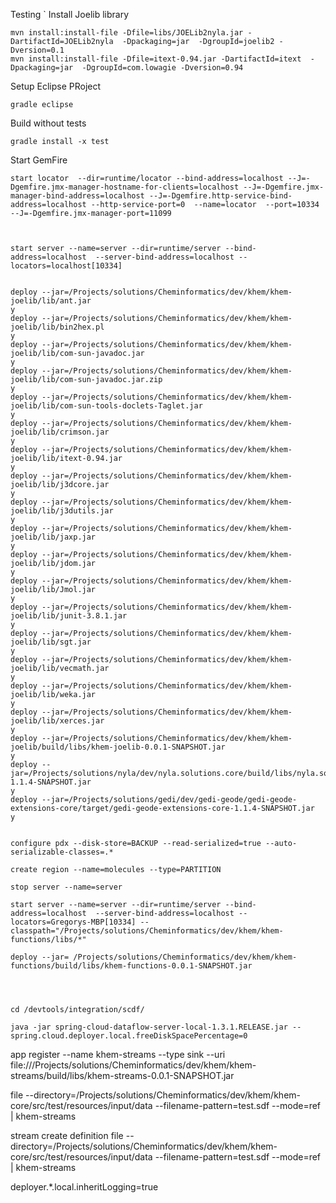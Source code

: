 Testing
`
Install Joelib library

	mvn install:install-file -Dfile=libs/JOELib2nyla.jar -DartifactId=JOELib2nyla  -Dpackaging=jar  -DgroupId=joelib2 -Dversion=0.1
	mvn install:install-file -Dfile=itext-0.94.jar -DartifactId=itext  -Dpackaging=jar  -DgroupId=com.lowagie -Dversion=0.94


Setup Eclipse PRoject

	gradle eclipse

Build without tests


	gradle install -x test


Start GemFire

	start locator  --dir=runtime/locator --bind-address=localhost --J=-Dgemfire.jmx-manager-hostname-for-clients=localhost --J=-Dgemfire.jmx-manager-bind-address=localhost --J=-Dgemfire.http-service-bind-address=localhost --http-service-port=0  --name=locator  --port=10334 --J=-Dgemfire.jmx-manager-port=11099



	start server --name=server --dir=runtime/server --bind-address=localhost  --server-bind-address=localhost --locators=localhost[10334] 
	
	
	deploy --jar=/Projects/solutions/Cheminformatics/dev/khem/khem-joelib/lib/ant.jar
	y
	deploy --jar=/Projects/solutions/Cheminformatics/dev/khem/khem-joelib/lib/bin2hex.pl
	y
	deploy --jar=/Projects/solutions/Cheminformatics/dev/khem/khem-joelib/lib/com-sun-javadoc.jar
	y
	deploy --jar=/Projects/solutions/Cheminformatics/dev/khem/khem-joelib/lib/com-sun-javadoc.jar.zip
	y
	deploy --jar=/Projects/solutions/Cheminformatics/dev/khem/khem-joelib/lib/com-sun-tools-doclets-Taglet.jar
	y
	deploy --jar=/Projects/solutions/Cheminformatics/dev/khem/khem-joelib/lib/crimson.jar
	y
	deploy --jar=/Projects/solutions/Cheminformatics/dev/khem/khem-joelib/lib/itext-0.94.jar
	y
	deploy --jar=/Projects/solutions/Cheminformatics/dev/khem/khem-joelib/lib/j3dcore.jar
	y
	deploy --jar=/Projects/solutions/Cheminformatics/dev/khem/khem-joelib/lib/j3dutils.jar
	y
	deploy --jar=/Projects/solutions/Cheminformatics/dev/khem/khem-joelib/lib/jaxp.jar
	y
	deploy --jar=/Projects/solutions/Cheminformatics/dev/khem/khem-joelib/lib/jdom.jar
	y
	deploy --jar=/Projects/solutions/Cheminformatics/dev/khem/khem-joelib/lib/Jmol.jar
	y
	deploy --jar=/Projects/solutions/Cheminformatics/dev/khem/khem-joelib/lib/junit-3.8.1.jar
	y
	deploy --jar=/Projects/solutions/Cheminformatics/dev/khem/khem-joelib/lib/sgt.jar
	y
	deploy --jar=/Projects/solutions/Cheminformatics/dev/khem/khem-joelib/lib/vecmath.jar
	y
	deploy --jar=/Projects/solutions/Cheminformatics/dev/khem/khem-joelib/lib/weka.jar
	y
	deploy --jar=/Projects/solutions/Cheminformatics/dev/khem/khem-joelib/lib/xerces.jar
	y
	deploy --jar=/Projects/solutions/Cheminformatics/dev/khem/khem-joelib/build/libs/khem-joelib-0.0.1-SNAPSHOT.jar
	y
	deploy --jar=/Projects/solutions/nyla/dev/nyla.solutions.core/build/libs/nyla.solutions.core-1.1.4-SNAPSHOT.jar
	y
	deploy --jar=/Projects/solutions/gedi/dev/gedi-geode/gedi-geode-extensions-core/target/gedi-geode-extensions-core-1.1.4-SNAPSHOT.jar
	y


	configure pdx --disk-store=BACKUP --read-serialized=true --auto-serializable-classes=.*

	create region --name=molecules --type=PARTITION

	stop server --name=server

	start server --name=server --dir=runtime/server --bind-address=localhost  --server-bind-address=localhost --locators=Gregorys-MBP[10334] --classpath="/Projects/solutions/Cheminformatics/dev/khem/khem-functions/libs/*"

	deploy --jar= /Projects/solutions/Cheminformatics/dev/khem/khem-functions/build/libs/khem-functions-0.0.1-SNAPSHOT.jar




	cd /devtools/integration/scdf/

	java -jar spring-cloud-dataflow-server-local-1.3.1.RELEASE.jar --spring.cloud.deployer.local.freeDiskSpacePercentage=0


app register --name khem-streams --type sink --uri file:///Projects/solutions/Cheminformatics/dev/khem/khem-streams/build/libs/khem-streams-0.0.1-SNAPSHOT.jar


file --directory=/Projects/solutions/Cheminformatics/dev/khem/khem-core/src/test/resources/input/data --filename-pattern=test.sdf --mode=ref | khem-streams


stream create definition file --directory=/Projects/solutions/Cheminformatics/dev/khem/khem-core/src/test/resources/input/data --filename-pattern=test.sdf --mode=ref | khem-streams

deployer.*.local.inheritLogging=true
